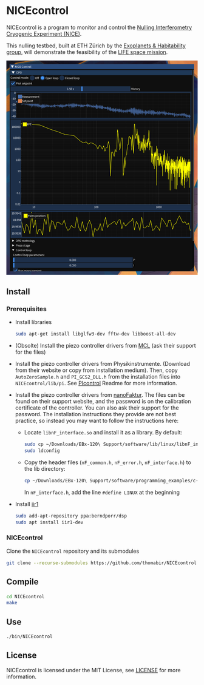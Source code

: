 # NICEcontrol

NICEcontrol is a program to monitor and control the [Nulling Interferometry Cryogenic Experiment (NICE)](https://quanz-group.ethz.ch/research/instrumentation/nice.html).

This nulling testbed, built at ETH Zürich by the [Exoplanets & Habitability group](https://quanz-group.ethz.ch/), will demonstrate the feasibility of the [LIFE space mission](https://life-space-mission.com/).

![User interface of NICEcontrol](./img/ui.png)

## Install

### Prerequisites

* Install libraries

   ```bash
   sudo apt-get install libglfw3-dev fftw-dev libboost-all-dev
   ```

* (Obsolte) Install the piezo controller drivers from [MCL](http://www.madcitylabs.com/) (ask their support for the files)
* Install the piezo controller drivers from Physikinstrumente. (Download from their website or copy from installation medium). Then, copy `AutoZeroSample.h` and `PI_GCS2_DLL.h` from the installation files into `NICEcontrol/lib/pi`. See [PIcontrol](https://github.com/thomabir/PIcontrol) Readme for more information.
* Install the piezo controller drivers from [nanoFaktur](https://www.nanofaktur.com/support). The files can be found on their support website, and the password is on the calibration certificate of the controller. You can also ask their support for the password. The installation instructions they provide are not best practice, so instead you may want to follow the instructions here:
  * Locate `libnF_interface.so` and install it as a library. By default:

    ```bash
    sudo cp ~/Downloads/EBx-120\ Support/software/lib/linux/libnF_interface_x64.so /usr/local/lib/
    sudo ldconfig
     ```

  * Copy the header files (`nF_common.h`, `nF_error.h`, `nF_interface.h`) to the lib directory:

    ```bash
    cp ~/Downloads/EBx-120\ Support/software/programming_examples/c-testLinuxLib/include/* ~/code/NICEcontrol/lib/nF/
    ```

    In `nF_interface.h`, add the line `#define LINUX` at the beginning

* Install [iir1](https://github.com/berndporr/iir1)

  ```bash
  sudo add-apt-repository ppa:berndporr/dsp
  sudo apt install iir1-dev
  ```

### NICEcontrol

Clone the `NICEcontrol` repository and its submodules

   ```bash
   git clone --recurse-submodules https://github.com/thomabir/NICEcontrol
   ```

## Compile

   ```bash
   cd NICEcontrol
   make
   ```

## Use

```bash
./bin/NICEcontrol
```

## License

NICEcontrol is licensed under the MIT License, see [LICENSE](LICENSE) for more information.
